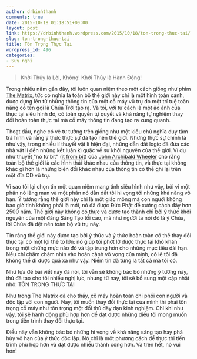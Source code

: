 ```yaml
---
author: drbinhthanh
comments: true
date: 2015-10-18 01:18:51+00:00
layout: post
link: https://drbinhthanh.wordpress.com/2015/10/18/ton-trong-thuc-tai/
slug: ton-trong-thuc-tai
title: Tôn Trọng Thực Tại
wordpress_id: 496
categories:
- Suy nghĩ
---
```


<blockquote>Khởi Thủy là Lời,
Không!
Khởi Thủy là Hành Động!</blockquote>




Trong nhiều năm gần đây, tôi luôn quan niệm theo một cách giống như phim [The Matrix](https://www.wikiwand.com/en/The_Matrix), tức có nghĩa là toàn bộ thế giới này chỉ là một hình toàn cảnh, được dựng lên từ những thông tin của một cỗ máy vũ trụ do một trí tuệ toàn năng có tên gọi là Chúa Trời tạo ra. Và tôi, với tư cách là một ảo ảnh của thực tại siêu hình đó, có toàn quyền tự quyết và khả năng tự nghiệm thay đổi hoàn toàn thực tại mà cỗ máy thông tin đang tạo ra xung quanh.<!-- more -->




Thoạt đầu, nghe có vẻ tư tưởng trên giống như một kiểu chủ nghĩa duy tâm trá hình và rằng ý thức thực sự đã tạo nên thế giới. Nhưng thực sự chính là như vậy, trong nhiều lí thuyết vật lí hiện đại, những dẫn dắt logic đã đưa các nhà vật lí đến những kết luận kì quặc về sự khởi nguyên của thế giới. Ví dụ như thuyết "nó từ bit" ([it from bit](https://www.wikiwand.com/en/Digital_physics)) của [John Archibald Wheeler](https://www.wikiwand.com/en/John_Archibald_Wheeler) cho rằng toàn bộ thế giới là các hình thái khác nhau của thông tin, và thực tại không khác gì hơn là những biến đổi khác nhau của thông tin có thể ghi lại trên một đĩa CD vũ trụ.




Vì sao tôi lại chọn tin một quan niệm mang tính siêu hình như vậy, bởi vì một phần nó lãng mạn và một phần nó dẫn dắt tôi hi vọng tới những khả năng vô hạn. Ý tưởng rằng thế giới này chỉ là một giấc mộng mà con người không bao giờ tỉnh không phải là mới, nó đã được Đức Phật đề xướng cách đây hơn 2500 năm. Thế giới này không có thực và được tạo thành chỉ bởi ý thức khởi nguyên của một đấng Sáng Tạo tối cao, mà như người ta nói đó là ý Chúa, lời Chúa đã dệt nên toàn bộ vũ trụ này.




Tin rằng thế giới này được tạo bởi ý thức và ý thức hoàn toàn có thể thay đổi thực tại có một lợi thế to lớn: nó giúp tôi phớt lờ được thực tại khó khăn trong một chừng mực nào đó và tập trung hơn cho những mục tiêu dài hạn. Nếu chỉ chăm chăm nhìn vào hoàn cảnh vô vọng của mình, có lẽ tôi đã không thể đi được quá xa như vậy. Niềm tin đã từng là tất cả mà tôi có.




Như tựa đề bài viết này đã nói, tôi vẫn sẽ không bác bỏ những ý tưởng này, thứ đã tạo cho tôi nhiều nghị lực, nhưng từ nay, tôi sẽ bổ sung một cập nhật nhỏ: TÔN TRỌNG THỰC TẠI




Như trong The Matrix đã cho thấy, cỗ máy hoàn toàn chi phối con người và độc lập với con người. Nay, tôi muốn thay đổi thực tại của mình thì phải tôn trọng cỗ máy như tôn trọng một đối thủ dày dạn kinh nghiệm. Chỉ khi như vậy, tôi sẽ hành động phù hợp hơn để đạt được những điều tôi mong muốn trong tiến trình thay đổi thực tại.




Điều này vẫn không bác bỏ những hi vọng về khả năng sáng tạo hay phá hủy vô hạn của ý thức độc lập. Nó chỉ là một phương cách để thực thi tiến trình phù hợp hơn và đạt được nhiều thành công hơn. Và trên hết, nó vui hơn!

